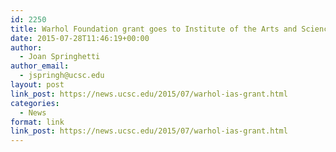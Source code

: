 ```yaml
---
id: 2250
title: Warhol Foundation grant goes to Institute of the Arts and Sciences project
date: 2015-07-28T11:46:19+00:00
author:
  - Joan Springhetti
author_email:
  - jspringh@ucsc.edu
layout: post
link_post: https://news.ucsc.edu/2015/07/warhol-ias-grant.html
categories:
  - News
format: link
link_post: https://news.ucsc.edu/2015/07/warhol-ias-grant.html
---
```

